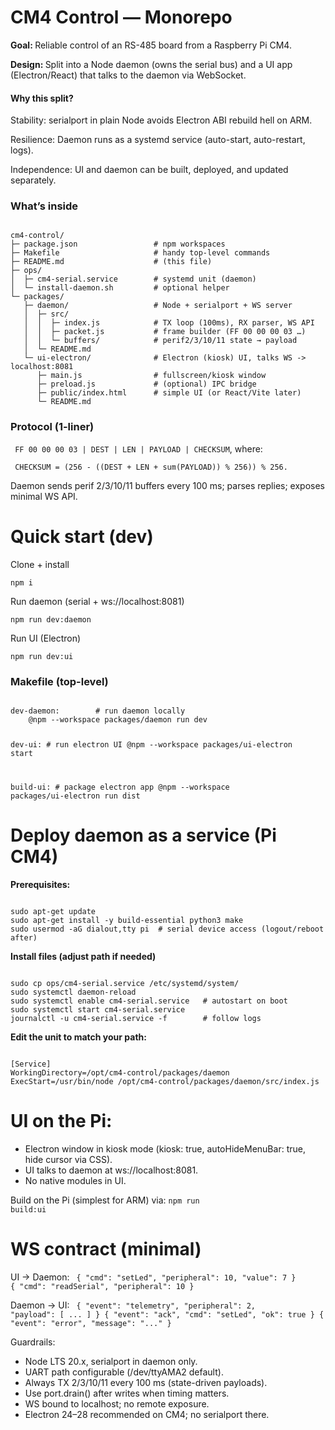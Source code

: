 # CM4 Control — Monorepo

<p><strong>Goal: </strong>Reliable control of an RS-485 board from a Raspberry Pi CM4.</p>
<p><strong>Design: </strong>Split into a Node daemon (owns the serial bus) and a UI app (Electron/React) that talks to the daemon via WebSocket.</p>

<h4>Why this split?</h4>

<p>Stability: serialport in plain Node avoids Electron ABI rebuild hell on ARM.</p>
<p>Resilience: Daemon runs as a systemd service (auto-start, auto-restart, logs).</p>
<p>Independence: UI and daemon can be built, deployed, and updated separately.</p>

<h3>What’s inside</h3>
<code>
cm4-control/
├─ package.json                 # npm workspaces
├─ Makefile                     # handy top-level commands
├─ README.md                    # (this file)
├─ ops/
│  ├─ cm4-serial.service        # systemd unit (daemon)
│  └─ install-daemon.sh         # optional helper
└─ packages/
   ├─ daemon/                   # Node + serialport + WS server
   │  ├─ src/
   │  │  ├─ index.js            # TX loop (100ms), RX parser, WS API
   │  │  ├─ packet.js           # frame builder (FF 00 00 00 03 …)
   │  │  └─ buffers/            # perif2/3/10/11 state → payload
   │  └─ README.md
   └─ ui-electron/              # Electron (kiosk) UI, talks WS -> localhost:8081
      ├─ main.js                # fullscreen/kiosk window
      ├─ preload.js             # (optional) IPC bridge
      ├─ public/index.html      # simple UI (or React/Vite later)
      └─ README.md
</code>
</hr>

<h3>Protocol (1-liner)</h3>
<p><code> FF 00 00 00 03 | DEST | LEN | PAYLOAD | CHECKSUM</code>, where:</p>
<p><code> CHECKSUM = (256 - ((DEST + LEN + sum(PAYLOAD)) % 256)) % 256. </code></p>

Daemon sends perif 2/3/10/11 buffers every 100 ms; parses replies; exposes minimal WS API.

</hr>

# Quick start (dev)
<p>Clone + install</p>
<code>npm i</code>
<p>Run daemon (serial + ws://localhost:8081)</p>
<code>npm run dev:daemon</code>
<p>Run UI (Electron)</p>
<code>npm run dev:ui</code>

<h3>Makefile (top-level)</h3>
<code>
dev-daemon:        # run daemon locally
	@npm --workspace packages/daemon run dev

dev-ui:            # run electron UI
	@npm --workspace packages/ui-electron start

build-ui:          # package electron app
	@npm --workspace packages/ui-electron run dist
</code>
</hr>

# Deploy daemon as a service (Pi CM4)
<p><strong>Prerequisites:</strong></p>
<code>
sudo apt-get update
sudo apt-get install -y build-essential python3 make
sudo usermod -aG dialout,tty pi  # serial device access (logout/reboot after)
</code>

<p><strong>Install files (adjust path if needed)</strong></p>
<code>
sudo cp ops/cm4-serial.service /etc/systemd/system/
sudo systemctl daemon-reload
sudo systemctl enable cm4-serial.service   # autostart on boot
sudo systemctl start cm4-serial.service
journalctl -u cm4-serial.service -f        # follow logs
</code>

<p><strong>Edit the unit to match your path:</strong></p>
<code>
[Service]
WorkingDirectory=/opt/cm4-control/packages/daemon
ExecStart=/usr/bin/node /opt/cm4-control/packages/daemon/src/index.js
</code>

# UI on the Pi:

- Electron window in kiosk mode (kiosk: true, autoHideMenuBar: true, hide cursor via CSS).
- UI talks to daemon at ws://localhost:8081.
- No native modules in UI.

Build on the Pi (simplest for ARM) via:
<code>npm run build:ui</code>

# WS contract (minimal)

UI → Daemon:
<code>
{ "cmd": "setLed", "peripheral": 10, "value": 7 }
{ "cmd": "readSerial", "peripheral": 10 }
</code>

Daemon → UI:
<code>
{ "event": "telemetry", "peripheral": 2, "payload": [ ... ] }
{ "event": "ack", "cmd": "setLed", "ok": true }
{ "event": "error", "message": "..." }
</code>

Guardrails:
- Node LTS 20.x, serialport in daemon only.
- UART path configurable (/dev/ttyAMA2 default).
- Always TX 2/3/10/11 every 100 ms (state-driven payloads).
- Use port.drain() after writes when timing matters.
- WS bound to localhost; no remote exposure.
- Electron 24–28 recommended on CM4; no serialport there.